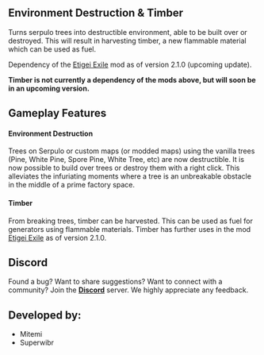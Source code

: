 ## Environment Destruction & Timber

Turns serpulo trees into destructible environment, able to be built over or destroyed. This will result in harvesting timber, a new flammable material which can be used as fuel.

Dependency of the [Etigei Exile](https://github.com/Lysent/etigei-exile) mod as of version 2.1.0 (upcoming update).

**Timber is not currently a dependency of the mods above, but will soon be in an upcoming version.**

## Gameplay Features

#### Environment Destruction

Trees on Serpulo or custom maps (or modded maps) using the vanilla trees (Pine, White Pine, Spore Pine, White Tree, etc) are now destructible. It is now possible to build over trees or destroy them with a right click. This alleviates the infuriating moments where a tree is an unbreakable obstacle in the middle of a prime factory space.

#### Timber

From breaking trees, timber can be harvested. This can be used as fuel for generators using flammable materials. Timber has further uses in the mod [Etigei Exile](https://github.com/Lysent/etigei-exile) as of version 2.1.0.

## **Discord**
Found a bug? Want to share suggestions? Want to connect with a community? Join the [**Discord**](https://discord.com/invite/TJKZgr6UDg)   server. We highly appreciate any feedback.

## **Developed by:**  
- Mitemi
- Superwibr  